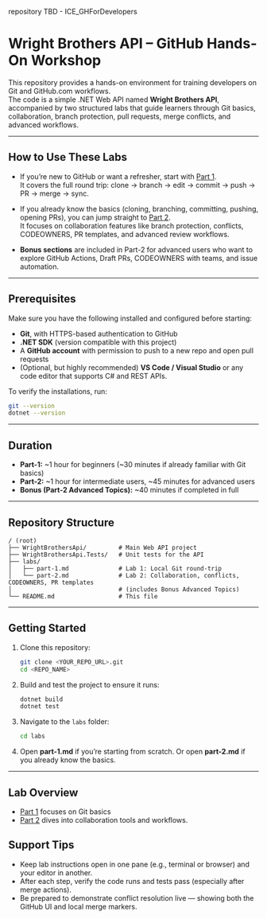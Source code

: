 repository TBD - ICE_GHForDevelopers

# Wright Brothers API – GitHub Hands-On Workshop

This repository provides a hands-on environment for training developers on Git and GitHub.com workflows.  
The code is a simple .NET Web API named **Wright Brothers API**, accompanied by two structured labs that guide learners through Git basics, collaboration, branch protection, pull requests, merge conflicts, and advanced workflows.

---

## How to Use These Labs

- If you’re new to GitHub or want a refresher, start with [Part 1](labs/part-1.md).  
  It covers the full round trip: clone → branch → edit → commit → push → PR → merge → sync.  

- If you already know the basics (cloning, branching, committing, pushing, opening PRs), you can jump straight to [Part 2](labs/part-2.md).  
  It focuses on collaboration features like branch protection, conflicts, CODEOWNERS, PR templates, and advanced review workflows.  

- **Bonus sections** are included in Part-2 for advanced users who want to explore GitHub Actions, Draft PRs, CODEOWNERS with teams, and issue automation.  

---

## Prerequisites

Make sure you have the following installed and configured before starting:

- **Git**, with HTTPS-based authentication to GitHub  
- **.NET SDK** (version compatible with this project)  
- A **GitHub account** with permission to push to a new repo and open pull requests  
- (Optional, but highly recommended) **VS Code / Visual Studio** or any code editor that supports C# and REST APIs.

To verify the installations, run:

```bash
git --version
dotnet --version
```

---

## Duration

* **Part-1:** \~1 hour for beginners (\~30 minutes if already familiar with Git basics)
* **Part-2:** \~1 hour for intermediate users, \~45 minutes for advanced users
* **Bonus (Part-2 Advanced Topics):** \~40 minutes if completed in full

---

## Repository Structure

```
/ (root)
├── WrightBrothersApi/         # Main Web API project
├── WrightBrothersApi.Tests/   # Unit tests for the API
├── labs/
│   ├── part-1.md              # Lab 1: Local Git round-trip
│   └── part-2.md              # Lab 2: Collaboration, conflicts, CODEOWNERS, PR templates
│                              # (includes Bonus Advanced Topics)
└── README.md                  # This file
```

---

## Getting Started

1. Clone this repository:

   ```bash
   git clone <YOUR_REPO_URL>.git
   cd <REPO_NAME>
   ```

2. Build and test the project to ensure it runs:

   ```bash
   dotnet build
   dotnet test
   ```

3. Navigate to the `labs` folder:

   ```bash
   cd labs
   ```

4. Open **part-1.md** if you’re starting from scratch.
   Or open **part-2.md** if you already know the basics.

---

## Lab Overview

* [Part 1](labs/part-1.md) focuses on Git basics
* [Part 2](labs/part-2.md) dives into collaboration tools and workflows.

## Support Tips

* Keep lab instructions open in one pane (e.g., terminal or browser) and your editor in another.
* After each step, verify the code runs and tests pass (especially after merge actions).
* Be prepared to demonstrate conflict resolution live — showing both the GitHub UI and local merge markers.

